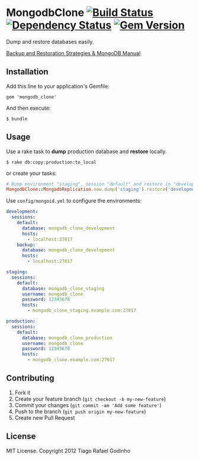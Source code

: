 # MongodbClone [![Build Status](https://travis-ci.org/tiagogodinho/mongodb_clone.png?branch=master)](https://travis-ci.org/tiagogodinho/mongodb_clone) [![Dependency Status](https://gemnasium.com/tiagogodinho/mongodb_clone.png)](https://gemnasium.com/tiagogodinho/mongodb_clone) [![Gem Version](https://badge.fury.io/rb/mongodb_clone.png)](http://badge.fury.io/rb/mongodb_clone)

Dump and restore databases easily.

[Backup and Restoration Strategies & MongoDB Manual](http://docs.mongodb.org/manual/administration/backups/#database-dumps)

## Installation

Add this line to your application's Gemfile:

    gem 'mongodb_clone'

And then execute:

    $ bundle

## Usage

Use a rake task to **dump** production database and **restore** locally.


    $ rake db:copy:production:to_local

or create your tasks:

``` ruby
# Dump environment "staging", session "default" and restore in "development" environment, session "backup"
MongodbClone::MongodbReplication.new.dump('staging').restore('development', 'backup')
```

Use `config/mongoid.yml` to configure the environments:

``` yml
development:
  sessions:
    default:
      database: mongodb_clone_development
      hosts:
        - localhost:27017
    backup:
      database: mongodb_clone_development
      hosts:
        - localhost:27017

staging:
  sessions:
    default:
      database: mongodb_clone_staging
      username: mongodb_clone
      password: 12345678
      hosts:
        - mongodb_clone_staging.example.com:27017

production:
  sessions:
    default:
      database: mongodb_clone_production
      username: mongodb_clone
      password: 12345678
      hosts:
        - mongodb_clone.example.com:27017
```

## Contributing

1. Fork it
2. Create your feature branch (`git checkout -b my-new-feature`)
3. Commit your changes (`git commit -am 'Add some feature'`)
4. Push to the branch (`git push origin my-new-feature`)
5. Create new Pull Request

## License

MIT License. Copyright 2012 Tiago Rafael Godinho
